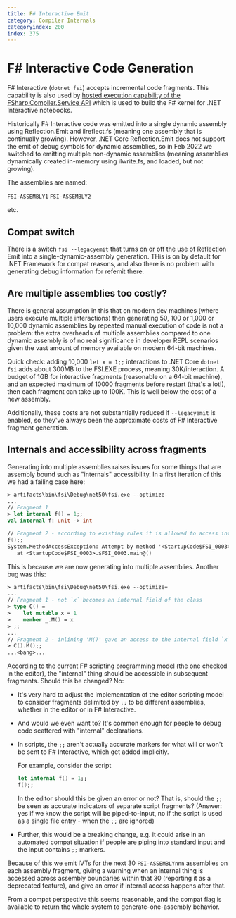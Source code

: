 ```yaml
---
title: F# Interactive Emit
category: Compiler Internals
categoryindex: 200
index: 375
---
```

# F# Interactive Code Generation

F# Interactive (`dotnet fsi`) accepts incremental code fragments. This capability is also used by [hosted execution capability of the FSharp.Compiler.Service API](fcs/interactive.fsx) which is used to build the F# kernel for .NET Interactive notebooks.

Historically F# Interactive code was  emitted into a single dynamic assembly using Reflection.Emit and ilreflect.fs (meaning one assembly that is continually growing). However, .NET Core Reflection.Emit does not support the emit of debug symbols for dynamic assemblies, so in Feb 2022 we switched to emitting multiple non-dynamic assemblies (meaning assemblies dynamically created in-memory using ilwrite.fs, and loaded, but not growing).

The assemblies are named:

`FSI-ASSEMBLY1`
`FSI-ASSEMBLY2`

etc.

## Compat switch

There is a switch `fsi --legacyemit` that turns on or off the use of Reflection Emit into a single-dynamic-assembly generation.  THis is on by default for .NET Framework for compat reasons, and also there is no problem with generating debug information for refemit there.

## Are multiple assemblies too costly?

There is general assumption in this that on modern dev machines (where users execute multiple interactions) then generating 50, 100 or 1,000 or 10,000 dynamic assemblies by repeated manual execution of code is not a problem: the extra overheads of multiple assemblies compared to one dynamic assembly is of no real significance in developer REPL scenarios given the vast amount of memory available on modern 64-bit machines.

Quick check: adding 10,000 `let x = 1;;` interactions to .NET Core `dotnet fsi` adds about 300MB to the FSI.EXE process, meaning 30K/interaction. A budget of 1GB for interactive fragments (reasonable on a 64-bit machine), and an expected maximum of 10000 fragments before restart (that's a lot!), then each fragment can take up to 100K. This is well below the cost of a new assembly.

Additionally, these costs are not substantially reduced if `--legacyemit` is enabled, so they've always been the approximate costs of F# Interactive fragment generation.

## Internals and accessibility across fragments

Generating into multiple assemblies raises issues for some things that are assembly bound such as "internals" accessibility. In a first iteration of this we had a failing case here:

```fsharp
> artifacts\bin\fsi\Debug\net50\fsi.exe --optimize-
...
// Fragment 1
> let internal f() = 1;;
val internal f: unit -> int

// Fragment 2 - according to existing rules it is allowed to access internal things of the first
f();; 
System.MethodAccessException: Attempt by method '<StartupCode$FSI_0003>.$FSI_0003.main@()' to access method 'FSI_0002.f()' failed.
   at <StartupCode$FSI_0003>.$FSI_0003.main@()
```

This is because we are now generating into multiple assemblies. Another bug was this:

```fsharp
> artifacts\bin\fsi\Debug\net50\fsi.exe --optimize+
...
// Fragment 1 - not `x` becomes an internal field of the class
> type C() =
>    let mutable x = 1
>    member _.M() = x
> ;;
...
// Fragment 2 - inlining 'M()' gave an access to the internal field `x`
> C().M();;
...<bang>...
```

According to the current F# scripting programming model (the one checked in the editor), the "internal" thing should be accessible in subsequent fragments. Should this be changed? No:

* It's very hard to adjust the implementation of the editor scripting model to consider fragments delimited by `;;` to be different assemblies, whether in the editor or in F# Interactive. 
* And would we even want to?  It's common enough for people to debug code scattered with "internal" declarations.  
* In scripts, the `;;` aren't actually accurate markers for what will or won't be sent to F# Interactive, which get added implicitly.

  For example, consider the script

  ```fsharp
  let internal f() = 1;;
  f();; 
  ```

  In the editor should this be given an error or not?  That is, should the `;;` be seen as accurate indicators of separate script fragments? (Answer: yes if we know the script will be piped-to-input, no if the script is used as a single file entry - when the `;;` are ignored)

* Further, this would be a breaking change, e.g. it could arise in an automated compat situation if people are piping into standard input and the input contains `;;` markers.

Because of this we emit IVTs for the next 30 `FSI-ASSEMBLYnnn` assemblies on each assembly fragment, giving a warning when an internal thing is accessed across assembly boundaries within that 30 (reporting it as a deprecated feature), and give an error if internal access happens after that.

From a compat perspective this seems reasonable, and the compat flag is available to return the whole system to generate-one-assembly behavior.

